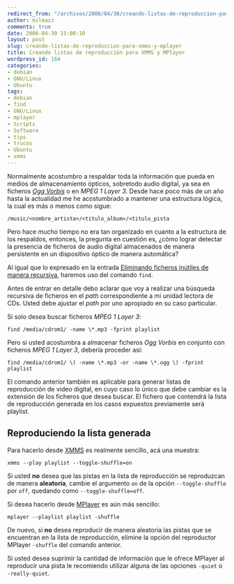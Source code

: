 ```yaml
---
redirect_from: "/archivos/2006/04/30/creando-listas-de-reproduccion-para-xmms-y-mplayer/"
author: milmazz
comments: true
date: 2006-04-30 15:08:10
layout: post
slug: creando-listas-de-reproduccion-para-xmms-y-mplayer
title: Creando listas de reproducción para XMMS y MPlayer
wordpress_id: 164
categories:
- debian
- GNU/Linux
- Ubuntu
tags:
- debian
- find
- GNU/Linux
- mplayer
- Scripts
- Software
- tips
- trucos
- Ubuntu
- xmms
---
```


Normalmente acostumbro a respaldar toda la información que pueda en medios de almacenamiento ópticos, sobretodo audio digital, ya sea en ficheros _[Ogg Vorbis](http://www.vorbis.com/)_ o en _MPEG 1 Layer 3_. Desde hace poco más de un año hasta la actualidad me he acostumbrado a mantener una estructura lógica, la cual es más o menos como sigue:

    /music/<nombre_artista>/<titulo_album>/<titulo_pista

Pero hace mucho tiempo no era tan organizado en cuanto a la estructura de los respaldos, entonces, la pregunta en cuestión es, ¿cómo lograr detectar la presencia de ficheros de audio digital almacenados de manera persistente en un dispositivo óptico de manera automática?

Al igual que lo expresado en la entrada [Eliminando ficheros inútiles de manera recursiva](/archivos/2005/06/10/eliminando-ficheros-intiles-de-manera-recursiva/), haremos uso del comando `find`.

Antes de entrar en detalle debo aclarar que voy a realizar una búsqueda recursiva de ficheros en el _path_ correspondiente a mi unidad lectora de CDs. Usted debe ajustar el _path_ por uno apropiado en su caso particular.

Si solo desea buscar ficheros _MPEG 1 Layer 3_:

    find /media/cdrom1/ -name \*.mp3 -fprint playlist

Pero si usted acostumbra a almacenar ficheros _Ogg Vorbis_ en conjunto con ficheros _MPEG 1 Layer 3_, debería proceder así:

    find /media/cdrom1/ \( -name \*.mp3 -or -name \*.ogg \) -fprint playlist

El comando anterior también es aplicable para generar listas de reproducción de video digital, en cuyo caso lo único que debe cambiar es la extensión de los ficheros que desea buscar. El fichero que contendrá la lista de reproducción generada en los casos expuestos previamente será playlist.

## Reproduciendo la lista generada

Para hacerlo desde [XMMS](http://www.xmms.org/) es realmente sencillo, acá una muestra:

    xmms --play playlist --toggle-shuffle=on

Si usted **no** desea que las pistas en la lista de reproducción se reproduzcan de manera **aleatoria**, cambie el argumento `on` de la opción `--toggle-shuffle` por `off`, quedando como `--toggle-shuffle=off`.

Si desea hacerlo desde [MPlayer](http://www.mplayerhq.hu/) es aún más sencillo:

    mplayer --playlist playlist -shuffle

De nuevo, si **no** desea reproducir de manera aleatoria las pistas que se encuentran en la lista de reproducción, elimine la opción del reproductor MPlayer `-shuffle` del comando anterior.

Si usted desea suprimir la cantidad de información que le ofrece MPlayer al reproducir una pista le recomiendo utilizar alguna de las opciones `-quiet` o `-really-quiet`.
